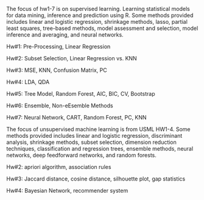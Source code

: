 The focus of hw1-7 is on supervised learning. Learning statistical models for data mining, inference and prediction using R.
Some methods provided includes linear and logistic regression, shrinkage methods, lasso, partial least squares, tree-based methods, model assessment and selection, model inference and averaging, and neural networks.

Hw#1: Pre-Processing, Linear Regression

Hw#2: Subset Selection, Linear Regression vs. KNN

Hw#3: MSE, KNN, Confusion Matrix, PC

Hw#4: LDA, QDA

Hw#5: Tree Model, Random Forest, AIC, BIC, CV, Bootstrap

Hw#6: Ensemble, Non-eEsemble Methods

Hw#7: Neural Network, CART, Random Forest, PC, KNN

The focus of unsupervised machine learning is from USML HW1-4. Some methods provided includes linear and logistic regression, discriminant analysis, shrinkage methods, subset selection, dimension reduction techniques, classification and regression trees, ensemble methods, neural networks, deep feedforward networks, and random forests.

Hw#2: apriori algorithm, association rules

Hw#3: Jaccard distance, cosine distance, silhouette plot, gap statistics

Hw#4: Bayesian Network, recommender system
